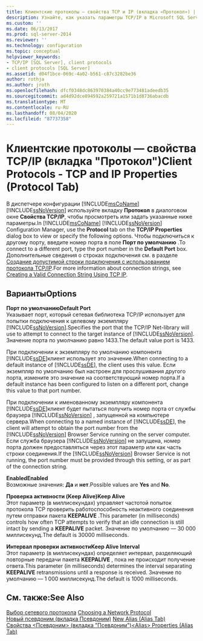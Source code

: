 ```yaml
---
title: Клиентские протоколы — свойства TCP и IP (вкладка «Протокол») | Документация Майкрософт
description: Узнайте, как указать параметры TCP/IP в Microsoft SQL Server Configuration Manager, например параметр проверки активности и номер порта по умолчанию.
ms.custom: ''
ms.date: 06/13/2017
ms.prod: sql-server-2014
ms.reviewer: ''
ms.technology: configuration
ms.topic: conceptual
helpviewer_keywords:
- TCP/IP [SQL Server], client protocols
- client protocols [SQL Server]
ms.assetid: d04f1bce-069c-4a02-b561-c87c3282be36
author: rothja
ms.author: jroth
ms.openlocfilehash: dfcf0348dc863970384a40cc9e773481adeedb35
ms.sourcegitcommit: ad4d92dce894592a259721a1571b1d8736abacdb
ms.translationtype: MT
ms.contentlocale: ru-RU
ms.lasthandoff: 08/04/2020
ms.locfileid: "87737358"
---
```

# <a name="client-protocols---tcp-and-ip-properties-protocol-tab"></a><span data-ttu-id="1e23e-103">Клиентские протоколы — свойства TCP/IP (вкладка "Протокол")</span><span class="sxs-lookup"><span data-stu-id="1e23e-103">Client Protocols - TCP and IP Properties (Protocol Tab)</span></span>
  <span data-ttu-id="1e23e-104">В диспетчере конфигурации [!INCLUDE[msCoName](../../includes/msconame-md.md)] [!INCLUDE[ssNoVersion](../../includes/ssnoversion-md.md)] используйте вкладку **Протокол** в диалоговом окне **Свойства TCP/IP**, чтобы просмотреть или задать указанные ниже параметры.</span><span class="sxs-lookup"><span data-stu-id="1e23e-104">In [!INCLUDE[msCoName](../../includes/msconame-md.md)] [!INCLUDE[ssNoVersion](../../includes/ssnoversion-md.md)] Configuration Manager, use the **Protocol** tab on the **TCP/IP Properties** dialog box to view or specify the following options.</span></span> <span data-ttu-id="1e23e-105">Чтобы подключиться к другому порту, введите номер порта в поле **Порт по умолчанию** .</span><span class="sxs-lookup"><span data-stu-id="1e23e-105">To connect to a different port, type the port number in the **Default Port** box.</span></span> <span data-ttu-id="1e23e-106">Дополнительные сведения о строках подключения см. в разделе [Создание допустимой строки подключения с использованием протокола TCP/IP](../../../2014/tools/configuration-manager/creating-a-valid-connection-string-using-tcp-ip.md).</span><span class="sxs-lookup"><span data-stu-id="1e23e-106">For more information about connection strings, see [Creating a Valid Connection String Using TCP IP](../../../2014/tools/configuration-manager/creating-a-valid-connection-string-using-tcp-ip.md).</span></span>  
  
## <a name="options"></a><span data-ttu-id="1e23e-107">Варианты</span><span class="sxs-lookup"><span data-stu-id="1e23e-107">Options</span></span>  
 <span data-ttu-id="1e23e-108">**Порт по умолчанию**</span><span class="sxs-lookup"><span data-stu-id="1e23e-108">**Default Port**</span></span>  
 <span data-ttu-id="1e23e-109">Указывает порт, который сетевая библиотека TCP/IP использует для попытки подключения к целевому экземпляру [!INCLUDE[ssNoVersion](../../includes/ssnoversion-md.md)].</span><span class="sxs-lookup"><span data-stu-id="1e23e-109">Specifies the port that the TCP/IP Net-library will use to attempt to connect to the target instance of [!INCLUDE[ssNoVersion](../../includes/ssnoversion-md.md)].</span></span> <span data-ttu-id="1e23e-110">Значение порта по умолчанию равно 1433.</span><span class="sxs-lookup"><span data-stu-id="1e23e-110">The default value port is 1433.</span></span>  
  
 <span data-ttu-id="1e23e-111">При подключении к экземпляру по умолчанию компонента [!INCLUDE[ssDE](../../includes/ssde-md.md)]клиент использует это значение.</span><span class="sxs-lookup"><span data-stu-id="1e23e-111">When connecting to a default instance of [!INCLUDE[ssDE](../../includes/ssde-md.md)], the client uses this value.</span></span> <span data-ttu-id="1e23e-112">Если экземпляр по умолчанию был настроен для прослушивания другого порта, измените это значение на соответствующий номер порта.</span><span class="sxs-lookup"><span data-stu-id="1e23e-112">If a default instance has been configured to listen on a different port, change this value to that port number.</span></span>  
  
 <span data-ttu-id="1e23e-113">При подключении к именованному экземпляру компонента [!INCLUDE[ssDE](../../includes/ssde-md.md)]клиент будет пытаться получить номер порта от службы браузера [!INCLUDE[ssNoVersion](../../includes/ssnoversion-md.md)] , запущенной на компьютере сервера.</span><span class="sxs-lookup"><span data-stu-id="1e23e-113">When connecting to a named instance of [!INCLUDE[ssDE](../../includes/ssde-md.md)], the client will attempt to obtain the port number from the [!INCLUDE[ssNoVersion](../../includes/ssnoversion-md.md)] Browser Service running on the server computer.</span></span> <span data-ttu-id="1e23e-114">Если служба браузера [!INCLUDE[ssNoVersion](../../includes/ssnoversion-md.md)] не запущена, номер порта должен предоставляться через этот параметр или как часть строки соединения.</span><span class="sxs-lookup"><span data-stu-id="1e23e-114">If the [!INCLUDE[ssNoVersion](../../includes/ssnoversion-md.md)] Browser Service is not running, the port number must be provided through this setting, or as part of the connection string.</span></span>  
  
 <span data-ttu-id="1e23e-115">**Enabled**</span><span class="sxs-lookup"><span data-stu-id="1e23e-115">**Enabled**</span></span>  
 <span data-ttu-id="1e23e-116">Возможные значения: **Да** и **нет**.</span><span class="sxs-lookup"><span data-stu-id="1e23e-116">Possible values are **Yes** and **No**.</span></span>  
  
 <span data-ttu-id="1e23e-117">**Проверка активности (Keep Alive)**</span><span class="sxs-lookup"><span data-stu-id="1e23e-117">**Keep Alive**</span></span>  
 <span data-ttu-id="1e23e-118">Этот параметр (в миллисекундах) управляет частотой попыток протокола TCP проверить работоспособность неактивного соединения путем отправки пакета **KEEPALIVE** .</span><span class="sxs-lookup"><span data-stu-id="1e23e-118">This parameter (in milliseconds) controls how often TCP attempts to verify that an idle connection is still intact by sending a **KEEPALIVE** packet.</span></span> <span data-ttu-id="1e23e-119">Значение по умолчанию — 30 000 миллисекунд.</span><span class="sxs-lookup"><span data-stu-id="1e23e-119">The default is 30000 milliseconds.</span></span>  
  
 <span data-ttu-id="1e23e-120">**Интервал проверки активности**</span><span class="sxs-lookup"><span data-stu-id="1e23e-120">**Keep Alive Interval**</span></span>  
 <span data-ttu-id="1e23e-121">Этот параметр (в миллисекундах) определяет интервал, разделяющий повторные передачи пакета **KEEPALIVE** , пока не происходит получение ответа.</span><span class="sxs-lookup"><span data-stu-id="1e23e-121">This parameter (in milliseconds) determines the interval separating **KEEPALIVE** retransmissions until a response is received.</span></span> <span data-ttu-id="1e23e-122">Значение по умолчанию — 1 000 миллисекунд.</span><span class="sxs-lookup"><span data-stu-id="1e23e-122">The default is 1000 milliseconds.</span></span>  
  
## <a name="see-also"></a><span data-ttu-id="1e23e-123">См. также:</span><span class="sxs-lookup"><span data-stu-id="1e23e-123">See Also</span></span>  
 <span data-ttu-id="1e23e-124">[Выбор сетевого протокола](../../../2014/tools/configuration-manager/choosing-a-network-protocol.md) </span><span class="sxs-lookup"><span data-stu-id="1e23e-124">[Choosing a Network Protocol](../../../2014/tools/configuration-manager/choosing-a-network-protocol.md) </span></span>  
 <span data-ttu-id="1e23e-125">[Новый псевдоним &#40;вкладка Псевдоним&#41;](../../../2014/tools/configuration-manager/new-alias-alias-tab.md) </span><span class="sxs-lookup"><span data-stu-id="1e23e-125">[New Alias &#40;Alias Tab&#41;](../../../2014/tools/configuration-manager/new-alias-alias-tab.md) </span></span>  
 [<span data-ttu-id="1e23e-126">Свойства &#60;Псевдоним&#62; (вкладка "Псевдоним")</span><span class="sxs-lookup"><span data-stu-id="1e23e-126">&#60;Alias&#62; Properties &#40;Alias Tab&#41;</span></span>](../../../2014/tools/configuration-manager/alias-properties-alias-tab.md)  
  
  
